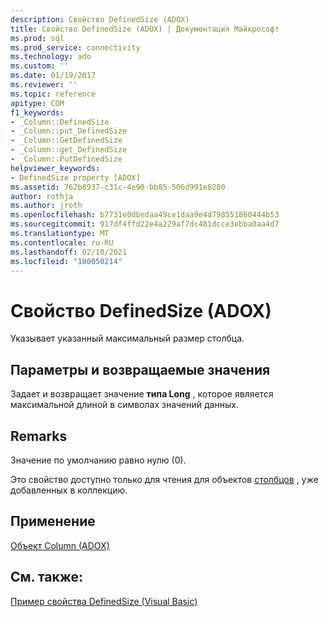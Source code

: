 ```yaml
---
description: Свойство DefinedSize (ADOX)
title: Свойство DefinedSize (ADOX) | Документация Майкрософт
ms.prod: sql
ms.prod_service: connectivity
ms.technology: ado
ms.custom: ''
ms.date: 01/19/2017
ms.reviewer: ''
ms.topic: reference
apitype: COM
f1_keywords:
- _Column::DefinedSize
- _Column::put_DefinedSize
- _Column::GetDefinedSize
- _Column::get_DefinedSize
- _Column::PutDefinedSize
helpviewer_keywords:
- DefinedSize property [ADOX]
ms.assetid: 762b8937-c31c-4e90-bb85-506d991e8280
author: rothja
ms.author: jroth
ms.openlocfilehash: b7731e0dbedaa49ce1daa9e4d798551860444b53
ms.sourcegitcommit: 917df4ffd22e4a229af7dc481dcce3ebba0aa4d7
ms.translationtype: MT
ms.contentlocale: ru-RU
ms.lasthandoff: 02/10/2021
ms.locfileid: "100050214"
---
```

# <a name="definedsize-property-adox"></a>Свойство DefinedSize (ADOX)
Указывает указанный максимальный размер столбца.  
  
## <a name="settings-and-return-values"></a>Параметры и возвращаемые значения  
 Задает и возвращает значение **типа Long** , которое является максимальной длиной в символах значений данных.  
  
## <a name="remarks"></a>Remarks  
 Значение по умолчанию равно нулю (0).  
  
 Это свойство доступно только для чтения для объектов [столбцов](./column-object-adox.md) , уже добавленных в коллекцию.  
  
## <a name="applies-to"></a>Применение  
 [Объект Column (ADOX)](./column-object-adox.md)  
  
## <a name="see-also"></a>См. также:  
 [Пример свойства DefinedSize (Visual Basic)](./definedsize-property-example-vb.md)
